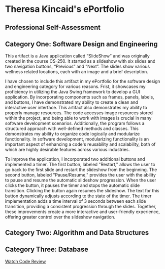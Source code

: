# Theresa Kincaid's ePortfolio

## Professional Self-Assessment

## Category One: Software Design and Engineering
  This artifact is a Java application called “SlideShow” and was originally created in the course CS-250. It started as a slideshow with six slides and two navigation buttons, “Previous” and “Next”. The slides show various wellness related locations, each with an image and a brief description.
  
  I have chosen to include this artifact in my ePortfolio for the software design and engineering category for various reasons. Frist, it showcases my proficiency in utilizing the Java Swing framework to develop a GUI application. By incorporating components such as frames, panels, labels, and buttons, I have demonstrated my ability to create a clean and interactive user interface. This artifact also demonstrates my ability to properly manage resources. The code accesses image resources stored within the project, and being able to work with images is crucial in many software development scenarios. Additionally, the program follows a structured approach with well-defined methods and classes. This demonstrates my ability to organize code logically and modularize functionality. In software development, modularizing functionality is an important aspect of enhancing a code's reusability and scalability, both of which are highly desirable features across various industries.
  
  To improve the application, I incorporated two additional buttons and implemented a timer. The first button, labeled "Restart," allows the user to go back to the first slide and restart the slideshow from the beginning. The second button, labeled "Pause/Resume," provides the user with the ability to pause and resume the automatic slideshow progression. When the user clicks the button, it pauses the timer and stops the automatic slide transition. Clicking the button again resumes the slideshow. The text for this button dynamically adjusts according to the state of the timer. The timer implementation adds a time interval of 3 seconds between each slide transition, providing a consistent progression through the slides. Together, these improvements create a more interactive and user-friendly experience, offering greater control over the slideshow navigation.

## Category Two: Algorithm and Data Structures

## Category Three: Database

[Watch Code Review](https://youtu.be/WvT-Tb2NSYo)
